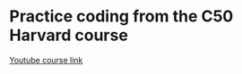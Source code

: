 # Practice coding from the C50 Harvard course
[Youtube course link](https://www.youtube.com/watch?v=nLRL_NcnK-4)
